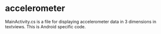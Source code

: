 
# accelerometer

MainActivity.cs is a file for displaying accelerometer data in 3 dimensions in textviews. This is Android specific code.
